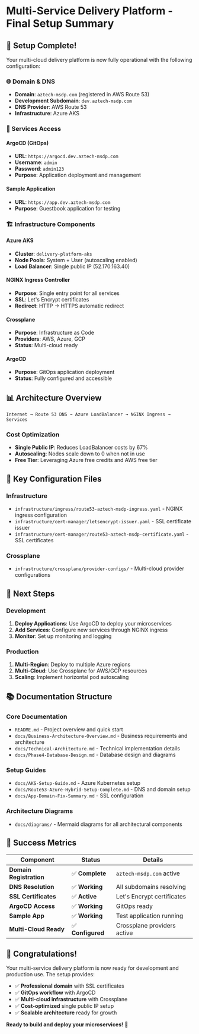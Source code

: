 # Multi-Service Delivery Platform - Final Setup Summary

## 🎉 **Setup Complete!**

Your multi-cloud delivery platform is now fully operational with the following configuration:

### **🌐 Domain & DNS**
- **Domain**: `aztech-msdp.com` (registered in AWS Route 53)
- **Development Subdomain**: `dev.aztech-msdp.com`
- **DNS Provider**: AWS Route 53
- **Infrastructure**: Azure AKS

### **🚀 Services Access**

#### **ArgoCD (GitOps)**
- **URL**: `https://argocd.dev.aztech-msdp.com`
- **Username**: `admin`
- **Password**: `admin123`
- **Purpose**: Application deployment and management

#### **Sample Application**
- **URL**: `https://app.dev.aztech-msdp.com`
- **Purpose**: Guestbook application for testing

### **🏗️ Infrastructure Components**

#### **Azure AKS**
- **Cluster**: `delivery-platform-aks`
- **Node Pools**: System + User (autoscaling enabled)
- **Load Balancer**: Single public IP (52.170.163.40)

#### **NGINX Ingress Controller**
- **Purpose**: Single entry point for all services
- **SSL**: Let's Encrypt certificates
- **Redirect**: HTTP → HTTPS automatic redirect

#### **Crossplane**
- **Purpose**: Infrastructure as Code
- **Providers**: AWS, Azure, GCP
- **Status**: Multi-cloud ready

#### **ArgoCD**
- **Purpose**: GitOps application deployment
- **Status**: Fully configured and accessible

## 📊 **Architecture Overview**

```
Internet → Route 53 DNS → Azure LoadBalancer → NGINX Ingress → Services
```

### **Cost Optimization**
- **Single Public IP**: Reduces LoadBalancer costs by 67%
- **Autoscaling**: Nodes scale down to 0 when not in use
- **Free Tier**: Leveraging Azure free credits and AWS free tier

## 🔧 **Key Configuration Files**

### **Infrastructure**
- `infrastructure/ingress/route53-aztech-msdp-ingress.yaml` - NGINX ingress configuration
- `infrastructure/cert-manager/letsencrypt-issuer.yaml` - SSL certificate issuer
- `infrastructure/cert-manager/route53-aztech-msdp-certificate.yaml` - SSL certificates

### **Crossplane**
- `infrastructure/crossplane/provider-configs/` - Multi-cloud provider configurations

## 🚀 **Next Steps**

### **Development**
1. **Deploy Applications**: Use ArgoCD to deploy your microservices
2. **Add Services**: Configure new services through NGINX ingress
3. **Monitor**: Set up monitoring and logging

### **Production**
1. **Multi-Region**: Deploy to multiple Azure regions
2. **Multi-Cloud**: Use Crossplane for AWS/GCP resources
3. **Scaling**: Implement horizontal pod autoscaling

## 📚 **Documentation Structure**

### **Core Documentation**
- `README.md` - Project overview and quick start
- `docs/Business-Architecture-Overview.md` - Business requirements and architecture
- `docs/Technical-Architecture.md` - Technical implementation details
- `docs/Phase4-Database-Design.md` - Database design and diagrams

### **Setup Guides**
- `docs/AKS-Setup-Guide.md` - Azure Kubernetes setup
- `docs/Route53-Azure-Hybrid-Setup-Complete.md` - DNS and domain setup
- `docs/App-Domain-Fix-Summary.md` - SSL configuration

### **Architecture Diagrams**
- `docs/diagrams/` - Mermaid diagrams for all architectural components

## 🎯 **Success Metrics**

| Component | Status | Details |
|-----------|--------|---------|
| **Domain Registration** | ✅ **Complete** | `aztech-msdp.com` active |
| **DNS Resolution** | ✅ **Working** | All subdomains resolving |
| **SSL Certificates** | ✅ **Active** | Let's Encrypt certificates |
| **ArgoCD Access** | ✅ **Working** | GitOps ready |
| **Sample App** | ✅ **Working** | Test application running |
| **Multi-Cloud Ready** | ✅ **Configured** | Crossplane providers active |

## 🎉 **Congratulations!**

Your multi-service delivery platform is now ready for development and production use. The setup provides:

- ✅ **Professional domain** with SSL certificates
- ✅ **GitOps workflow** with ArgoCD
- ✅ **Multi-cloud infrastructure** with Crossplane
- ✅ **Cost-optimized** single public IP setup
- ✅ **Scalable architecture** ready for growth

**Ready to build and deploy your microservices!** 🚀
